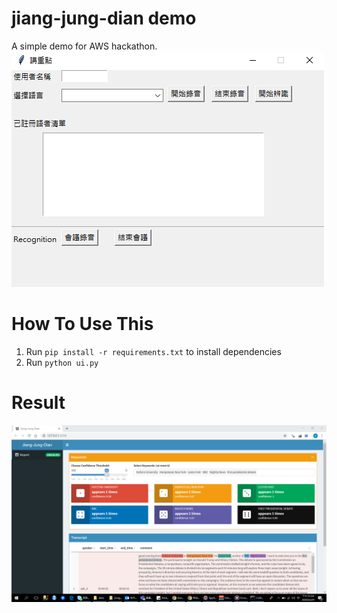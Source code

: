 # jiang-jung-dian demo
A simple demo for AWS hackathon.\
![](./ui.PNG)

# How To Use This
1. Run `pip install -r requirements.txt` to install dependencies
2. Run `python ui.py`

# Result
![](./result_with_shinny.png)